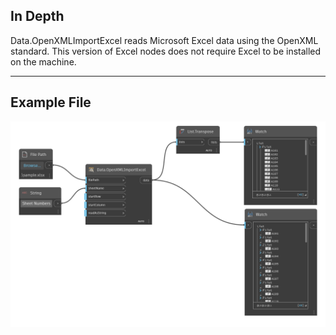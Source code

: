 ## In Depth
Data.OpenXMLImportExcel reads Microsoft Excel data using the OpenXML standard. This version of Excel nodes does not require Excel to be installed on the machine.
___
## Example File

![Data.OpenXMLImportExcel](./DSOffice.Data.OpenXMLImportExcel_img.png)
